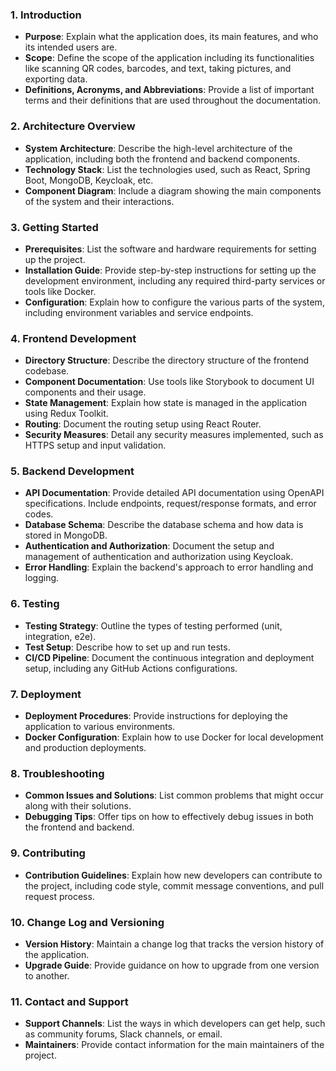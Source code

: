 ### 1. **Introduction**

- **Purpose**: Explain what the application does, its main features, and who its intended users are.
- **Scope**: Define the scope of the application including its functionalities like scanning QR codes, barcodes, and text, taking pictures, and exporting data.
- **Definitions, Acronyms, and Abbreviations**: Provide a list of important terms and their definitions that are used throughout the documentation.

### 2. **Architecture Overview**

- **System Architecture**: Describe the high-level architecture of the application, including both the frontend and backend components.
- **Technology Stack**: List the technologies used, such as React, Spring Boot, MongoDB, Keycloak, etc.
- **Component Diagram**: Include a diagram showing the main components of the system and their interactions.

### 3. **Getting Started**

- **Prerequisites**: List the software and hardware requirements for setting up the project.
- **Installation Guide**: Provide step-by-step instructions for setting up the development environment, including any required third-party services or tools like Docker.
- **Configuration**: Explain how to configure the various parts of the system, including environment variables and service endpoints.

### 4. **Frontend Development**

- **Directory Structure**: Describe the directory structure of the frontend codebase.
- **Component Documentation**: Use tools like Storybook to document UI components and their usage.
- **State Management**: Explain how state is managed in the application using Redux Toolkit.
- **Routing**: Document the routing setup using React Router.
- **Security Measures**: Detail any security measures implemented, such as HTTPS setup and input validation.

### 5. **Backend Development**

- **API Documentation**: Provide detailed API documentation using OpenAPI specifications. Include endpoints, request/response formats, and error codes.
- **Database Schema**: Describe the database schema and how data is stored in MongoDB.
- **Authentication and Authorization**: Document the setup and management of authentication and authorization using Keycloak.
- **Error Handling**: Explain the backend's approach to error handling and logging.

### 6. **Testing**

- **Testing Strategy**: Outline the types of testing performed (unit, integration, e2e).
- **Test Setup**: Describe how to set up and run tests.
- **CI/CD Pipeline**: Document the continuous integration and deployment setup, including any GitHub Actions configurations.

### 7. **Deployment**

- **Deployment Procedures**: Provide instructions for deploying the application to various environments.
- **Docker Configuration**: Explain how to use Docker for local development and production deployments.

### 8. **Troubleshooting**

- **Common Issues and Solutions**: List common problems that might occur along with their solutions.
- **Debugging Tips**: Offer tips on how to effectively debug issues in both the frontend and backend.

### 9. **Contributing**

- **Contribution Guidelines**: Explain how new developers can contribute to the project, including code style, commit message conventions, and pull request process.

### 10. **Change Log and Versioning**

- **Version History**: Maintain a change log that tracks the version history of the application.
- **Upgrade Guide**: Provide guidance on how to upgrade from one version to another.

### 11. **Contact and Support**

- **Support Channels**: List the ways in which developers can get help, such as community forums, Slack channels, or email.
- **Maintainers**: Provide contact information for the main maintainers of the project.

